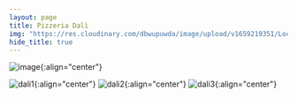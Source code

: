 ```yaml
---
layout: page
title: Pizzeria Dalì
img: "https://res.cloudinary.com/dbwupuwda/image/upload/v1659219351/Locali/dali.png"
hide_title: true
---
```


![image](https://res.cloudinary.com/dbwupuwda/image/upload/c_fill,h_136,q_auto,w_600/v1659219351/Locali/dali.png){:align="center"}

![dali1](https://res.cloudinary.com/dbwupuwda/image/upload/f_auto,q_auto:good/v1659219377/Menu/dali1_l3pcno.jpg){:align="center"}
![dali2](https://res.cloudinary.com/dbwupuwda/image/upload/f_auto,q_auto:good/v1659219376/Menu/dali2_zfonri.jpg){:align="center"}
![dali3](https://res.cloudinary.com/dbwupuwda/image/upload/f_auto,q_auto:good/v1659219375/Menu/dali3_auxxwh.jpg){:align="center"}